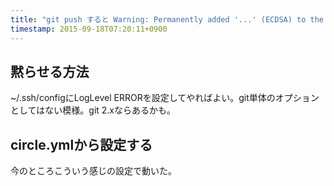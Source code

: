 ```yaml
---
title: "git push すると Warning: Permanently added '...' (ECDSA) to the list of known hosts.と怒られる"
timestamp: 2015-09-18T07:20:11+0900
---
```


## 黙らせる方法

~/.ssh/configにLogLevel ERRORを設定してやればよい。git単体のオプションとしてはない模様。git 2.xならあるかも。

## circle.ymlから設定する

今のところこういう感じの設定で動いた。

<script src="https://gist.github.com/minamorl/2eb34d0cfd2b83f6056c.js"></script>
